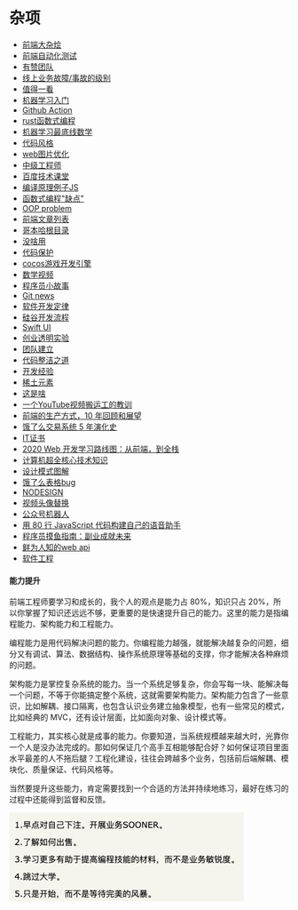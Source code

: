 # 杂项

* [前端大杂烩](https://juejin.im/post/5d387f696fb9a07eeb13ea60#heading-8)
* [前端自动化测试](https://www.infoq.cn/article/CfQH8JmuHZm8AJ5uOBII)
* [有赞团队](https://tech.youzan.com/)
* [线上业务故障/事故的级别](http://www.5iops.com/html/2012/standard_0515/1.html)
* [值得一看](https://www.infoq.cn/article/qQGefBRkdX8kdmd8U0iy)
* [机器学习入门](https://www.blog.duomly.com/how-to-start-with-machine-learning/)
* [Github Action](http://www.ruanyifeng.com/blog/2019/09/getting-started-with-github-actions.html)
* [rust函数式编程](hhttps://functional.works-hub.com/learn/functional-programming-jargon-in-rust-1b555)
* [机器学习最底线数学](https://www.dataquest.io/blog/math-in-data-science/)
* [代码风格](https://www.infoq.cn/article/3edXmPBbTgc4I2vf19xG)
* [web图片优化](https://www.infoq.cn/article/gxV277O5ZZsR5w5er4pE)
* [中级工程师](https://www.infoq.cn/article/3EzkoEAlgktTAm4Rz0pT)
* [百度技术课堂](http://bit.baidu.com/)
* [编译原理例子JS](https://the-super-tiny-compiler.glitch.me)
* [函数式编程"缺点"](https://www.infoq.cn/article/b6gkx1crp2umU2*jIPQB)
* [OOP problem](https://medium.com/better-programming/object-oriented-programming-the-trillion-dollar-disaster-92a4b666c7c7)
* [前端文章列表](https://juejin.im/post/5d387f696fb9a07eeb13ea60)
* [哥本哈根目录](https://www.copenhagencatalog.org/)
* [没啥用](https://www.infoq.cn/article/KY2wijmVaOC5TquOH-f8)
* [代码保护](https://www.infoq.cn/article/CizxjhQJT*9b69WVyEML)
* [cocos游戏开发引擎](https://docs.cocos.com/creator/manual/zh/getting-started/coding-setup.html)
* [数学视频](https://space.bilibili.com/88461692/video)
* [程序员小故事](https://www.cnblogs.com/xueweihan/p/5220513.html)
* [Git news](https://git.news/)
* [软件开发定律](https://www.infoq.cn/article/1dyfkOTeohgHSCh_Xle9)
* [硅谷开发流程](https://www.infoq.cn/article/tQrY-B15aRoBdzyr2aOh)
* [Swift UI](https://www.infoq.cn/article/Puii*HdQWCDjPzvTNcKq)
* [创业透明实验](https://blog.t9t.io/)
* [团队建立](https://www.infoq.cn/article/2kJpJl8*CPK3UZXHm2By)
* [代码整洁之道](https://www.zcfy.cc/article/clean-code-javascript-readme-md-at-master-ryanmcdermott-clean-code-javascript-github-2273.html)
* [开发经验](https://www.infoq.cn/article/BdlWzzfG2HTGr*qse5ze)
* [稀土元素](http://energyskeptic.com/2019/high-tech-cannot-last-rare-earth-metals/)
* [这是啥](https://www.mobilespoon.net/2019/04/collection-cognitive-biases-how-to-use.html)
* [一个YouTube视频搬运工的教训](https://www.jianshu.com/p/c094164d3daf)
* [前端的生产方式，10 年回顾和展望](https://www.infoq.cn/article/ul7HtRXOrkE9auRlYEPf)
* [饿了么交易系统 5 年演化史](https://www.infoq.cn/article/eMqWQy6K2VsATJ3WtJLA)
* [IT证书](https://www.infoq.cn/article/CLrNhFjtCaoODH8fZ9eb)
* [2020 Web 开发学习路线图：从前端，到全栈](https://www.infoq.cn/article/2byFJBbLbeLzlQ55hTQu)
* [计算机超全核心技术知识](https://xie.infoq.cn/article/4a3eb42bbac5bbd76b4b4700b)
* [设计模式图解](https://refactoringguru.cn/design-patterns)
* [饿了么表格bug](https://github.com/ElemeFE/element/issues/9916)
* [NODESIGN](https://nodesign.dev/)
* [视频头像替换](https://myvoiceyourface.com/)
* [公众号机器人](https://www.infoq.cn/article/gC1CKML304aJLU52LAuq)
* [用 80 行 JavaScript 代码构建自己的语音助手](https://www.infoq.cn/article/oFYpxOJPZB3eIw6Ap0C3)
* [程序员摸鱼指南：副业成就未来](https://www.infoq.cn/article/VCOFWoOXRg30vVCZTmz5)
* [鲜为人知的web api](https://blog.greenroots.info/10-lesser-known-web-apis-you-may-want-to-use-ckejv75cr012y70s158n85yhn)
* [软件工程](https://chriskiehl.com/article/thoughts-after-6-years)

#### 能力提升

前端工程师要学习和成长的，我个人的观点是能力占 80%，知识只占 20%，所以你掌握了知识还远远不够，更重要的是快速提升自己的能力。这里的能力是指编程能力、架构能力和工程能力。

编程能力是用代码解决问题的能力。你编程能力越强，就能解决越复杂的问题，细分又有调试、算法、数据结构、操作系统原理等基础的支撑，你才能解决各种麻烦的问题。

架构能力是掌控复杂系统的能力。当一个系统足够复杂，你会写每一块、能解决每一个问题，不等于你能搞定整个系统，这就需要架构能力。架构能力包含了一些意识，比如解耦、接口隔离，也包含认识业务建立抽象模型，也有一些常见的模式，比如经典的 MVC，还有设计层面，比如面向对象、设计模式等。

工程能力，其实核心就是成事的能力。你要知道，当系统规模越来越大时，光靠你一个人是没办法完成的。那如何保证几个高手互相能够配合好？如何保证项目里面水平最差的人不拖后腿？工程化建设，往往会跨越多个业务，包括前后端解耦、模块化、质量保证、代码风格等。

当然要提升这些能力，肯定需要找到一个合适的方法并持续地练习，最好在练习的过程中还能得到监督和反馈。

![](.gitbook/assets/image%20%282%29.png)

